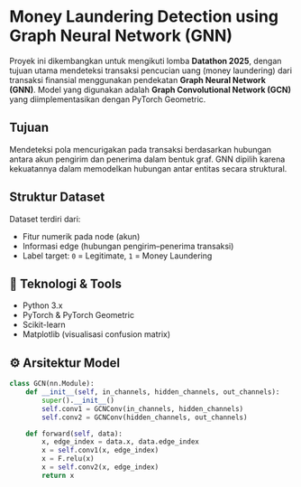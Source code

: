 # Money Laundering Detection using Graph Neural Network (GNN)

Proyek ini dikembangkan untuk mengikuti lomba **Datathon 2025**, dengan tujuan utama mendeteksi transaksi pencucian uang (money laundering) dari transaksi finansial menggunakan pendekatan **Graph Neural Network (GNN)**. Model yang digunakan adalah **Graph Convolutional Network (GCN)** yang diimplementasikan dengan PyTorch Geometric.

## Tujuan
Mendeteksi pola mencurigakan pada transaksi berdasarkan hubungan antara akun pengirim dan penerima dalam bentuk graf. GNN dipilih karena kekuatannya dalam memodelkan hubungan antar entitas secara struktural.

## Struktur Dataset
Dataset terdiri dari:
- Fitur numerik pada node (akun)
- Informasi edge (hubungan pengirim–penerima transaksi)
- Label target: `0` = Legitimate, `1` = Money Laundering

## 🔧 Teknologi & Tools
- Python 3.x
- PyTorch & PyTorch Geometric
- Scikit-learn
- Matplotlib (visualisasi confusion matrix)

## ⚙️ Arsitektur Model
```python
class GCN(nn.Module):
    def __init__(self, in_channels, hidden_channels, out_channels):
        super().__init__()
        self.conv1 = GCNConv(in_channels, hidden_channels)
        self.conv2 = GCNConv(hidden_channels, out_channels)

    def forward(self, data):
        x, edge_index = data.x, data.edge_index
        x = self.conv1(x, edge_index)
        x = F.relu(x)
        x = self.conv2(x, edge_index)
        return x
